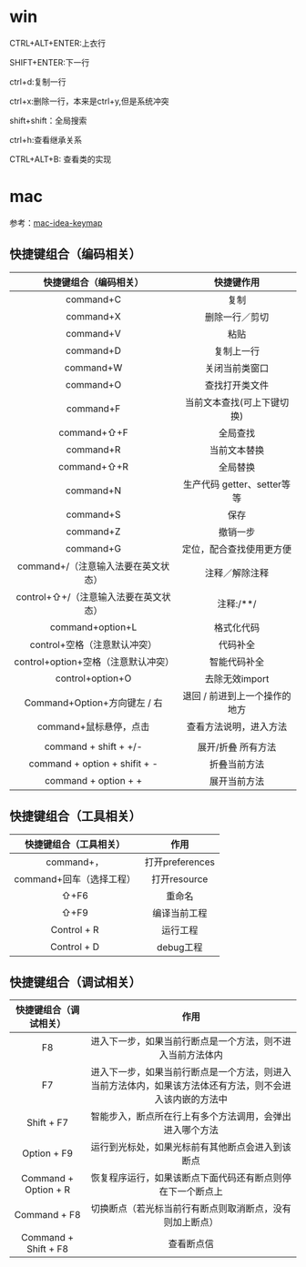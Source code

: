 




# win



CTRL+ALT+ENTER:上衣行

SHIFT+ENTER:下一行



ctrl+d:复制一行

ctrl+x:删除一行，本来是ctrl+y,但是系统冲突



shift+shift：全局搜索





ctrl+h:查看继承关系




CTRL+ALT+B: 查看类的实现




# mac

参考：[mac-idea-keymap](https://www.cnblogs.com/shundong106/p/11141138.html)





## 快捷键组合（编码相关）

|        快捷键组合（编码相关）         |          快捷键作用           |
| :-----------------------------------: | :---------------------------: |
|               command+C               |             复制              |
|               command+X               |        删除一行／剪切         |
|               command+V               |             粘贴              |
|               command+D               |          复制上一行           |
|               command+W               |        关闭当前类窗口         |
|               command+O               |        查找打开类文件         |
|               command+F               |  当前文本查找(可上下键切换)   |
|              command+⇧+F              |           全局查找            |
|               command+R               |         当前文本替换          |
|              command+⇧+R              |           全局替换            |
|               command+N               |  生产代码 getter、setter等等  |
|               command+S               |             保存              |
|               command+Z               |           撤销一步            |
|               command+G               |   定位，配合查找使用更方便    |
|  command+/（注意输入法要在英文状态）  |        注释／解除注释         |
| control+⇧+/（注意输入法要在英文状态） |           注释:/**/           |
|           command+option+L            |          格式化代码           |
|     control+空格（注意默认冲突）      |           代码补全            |
|  control+option+空格（注意默认冲突）  |         智能代码补全          |
|           control+option+O            |        去除无效import         |
|     Command+Option+方向键左 / 右      | 退回 / 前进到上一个操作的地方 |
|        command+鼠标悬停，点击         |    查看方法说明，进入方法     |
|                                       |                               |
|         command + shift + +/-         |      展开/折叠 所有方法       |
|     command + option + shifit + -     |         折叠当前方法          |
|         command + option + +          |         展开当前方法          |



















## 快捷键组合（工具相关）

|  快捷键组合（工具相关）  |      作用       |
| :----------------------: | :-------------: |
|        command+，        | 打开preferences |
| command+回车（选择工程） |  打开resource   |
|           ⇧+F6           |     重命名      |
|           ⇧+F9           |  编译当前工程   |
|       Control + R        |    运行工程     |
|       Control + D        |    debug工程    |





## 快捷键组合（调试相关）

| 快捷键组合（调试相关） |                             作用                             |
| :--------------------: | :----------------------------------------------------------: |
|           F8           |  进入下一步，如果当前行断点是一个方法，则不进入当前方法体内  |
|           F7           | 进入下一步，如果当前行断点是一个方法，则进入当前方法体内，如果该方法体还有方法，则不会进入该内嵌的方法中 |
|       Shift + F7       |   智能步入，断点所在行上有多个方法调用，会弹出进入哪个方法   |
|      Option + F9       |       运行到光标处，如果光标前有其他断点会进入到该断点       |
|  Command + Option + R  |  恢复程序运行，如果该断点下面代码还有断点则停在下一个断点上  |
|      Command + F8      |   切换断点（若光标当前行有断点则取消断点，没有则加上断点）   |
|  Command + Shift + F8  |                          查看断点信                          |

